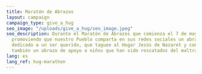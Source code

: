 ```yaml
---
title: Maratón de Abrazos
layout: campaign
campaign_type: give_a_hug
seo_image: "/uploads/give_a_hug/seo_image.jpeg"
seo_description: Durante el Maratón de Abrazos que comienza el 7 de mayo estaremos
  promoviendo que nuestro Pueblo comparta en sus redes sociales un abrazo virtual
  dedicado a un ser querido, que taguee al Hogar Jesús de Nazaret y con ello envíe
  también un abrazo de apoyo a niños que han sido rescatados del maltrato.
lang: es
lang_ref: hug-marathon
---
```


